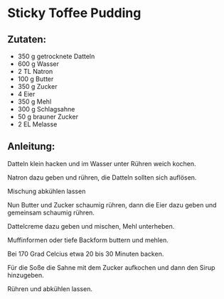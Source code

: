 Sticky Toffee Pudding
===


Zutaten:
---
- 350 g getrocknete Datteln
- 600 g Wasser
- 2 TL Natron
- 100 g Butter
- 350 g Zucker
- 4  Eier
- 350 g Mehl
- 300 g Schlagsahne
- 50 g brauner Zucker
- 2 EL Melasse

Anleitung:
---
Datteln klein hacken und im Wasser unter Rühren weich kochen.

Natron dazu geben und rühren, die Datteln sollten sich auflösen.

Mischung abkühlen lassen

Nun Butter und Zucker schaumig rühren, dann die Eier dazu geben und gemeinsam schaumig rühren.

Dattelcreme dazu geben und mischen, Mehl unterheben.

Muffinformen oder tiefe Backform buttern und mehlen.

Bei 170 Grad Celcius etwa 20 bis 30 Minuten backen.

Für die Soße die Sahne mit dem Zucker aufkochen und dann den Sirup hinzugeben.

Rühren und abkühlen lassen.